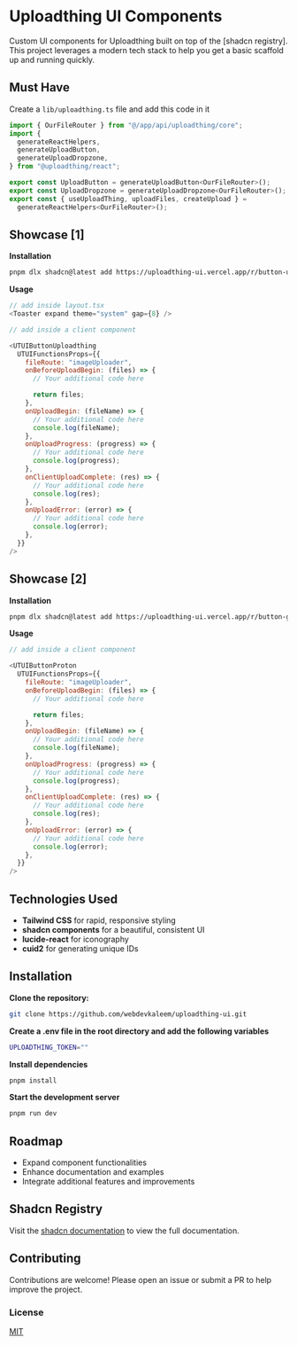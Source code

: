 # Uploadthing UI Components

Custom UI components for Uploadthing built on top of the [shadcn registry]. This project leverages a modern tech stack to help you get a basic scaffold up and running quickly.

## Must Have
Create a `lib/uploadthing.ts` file and add this code in it
```javascript
import { OurFileRouter } from "@/app/api/uploadthing/core";
import {
  generateReactHelpers,
  generateUploadButton,
  generateUploadDropzone,
} from "@uploadthing/react";

export const UploadButton = generateUploadButton<OurFileRouter>();
export const UploadDropzone = generateUploadDropzone<OurFileRouter>();
export const { useUploadThing, uploadFiles, createUpload } =
  generateReactHelpers<OurFileRouter>();
```

## Showcase [1]
**Installation**
```bash
pnpm dlx shadcn@latest add https://uploadthing-ui.vercel.app/r/button-uploadthing.json
```
**Usage**
```javascript
// add inside layout.tsx
<Toaster expand theme="system" gap={8} />
```
```javascript
// add inside a client component

<UTUIButtonUploadthing
  UTUIFunctionsProps={{
    fileRoute: "imageUploader",
    onBeforeUploadBegin: (files) => {
      // Your additional code here

      return files;
    },
    onUploadBegin: (fileName) => {
      // Your additional code here
      console.log(fileName);
    },
    onUploadProgress: (progress) => {
      // Your additional code here
      console.log(progress);
    },
    onClientUploadComplete: (res) => {
      // Your additional code here
      console.log(res);
    },
    onUploadError: (error) => {
      // Your additional code here
      console.log(error);
    },
  }}
/>
```

## Showcase [2]
**Installation**
```bash
pnpm dlx shadcn@latest add https://uploadthing-ui.vercel.app/r/button-generic-drive.json
```
**Usage**
```javascript
// add inside a client component

<UTUIButtonProton
  UTUIFunctionsProps={{
    fileRoute: "imageUploader",
    onBeforeUploadBegin: (files) => {
      // Your additional code here

      return files;
    },
    onUploadBegin: (fileName) => {
      // Your additional code here
      console.log(fileName);
    },
    onUploadProgress: (progress) => {
      // Your additional code here
      console.log(progress);
    },
    onClientUploadComplete: (res) => {
      // Your additional code here
      console.log(res);
    },
    onUploadError: (error) => {
      // Your additional code here
      console.log(error);
    },
  }}
/>
```

## Technologies Used

- **Tailwind CSS** for rapid, responsive styling
- **shadcn components** for a beautiful, consistent UI
- **lucide-react** for iconography
- **cuid2** for generating unique IDs

## Installation

**Clone the repository:**
```bash
git clone https://github.com/webdevkaleem/uploadthing-ui.git
```
**Create a .env file in the root directory and add the following variables**
```bash
UPLOADTHING_TOKEN=""
```
**Install dependencies**
```bash
pnpm install
```
**Start the development server**
```bash
pnpm run dev
```

## Roadmap
- Expand component functionalities
- Enhance documentation and examples
- Integrate additional features and improvements

## Shadcn Registry
Visit the [shadcn documentation](https://ui.shadcn.com/docs/registry) to view the full documentation.

## Contributing
Contributions are welcome! Please open an issue or submit a PR to help improve the project.

### License
[MIT](https://choosealicense.com/licenses/mit/)
